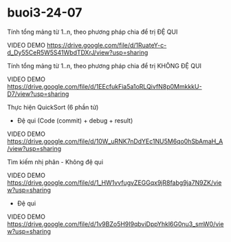 # buoi3-24-07
Tính tổng mảng từ 1..n, theo phương pháp chia để trị ĐỆ QUI

VIDEO DEMO https://drive.google.com/file/d/1RuateY-c-d_Dy55CeR5W5S41WbdTDXrJ/view?usp=sharing

Tính tổng mảng từ 1..n, theo phương pháp chia để trị KHÔNG ĐỆ QUI

VIDEO DEMO https://drive.google.com/file/d/1EEcfukFia5a1oRLQivfN8p0MmkkkU-D7/view?usp=sharing

 Thực hiện QuickSort (6 phần tử)
 
- Đệ qui (Code (commit) + debug + result)

VIDEO DEMO https://drive.google.com/file/d/10W_uRNK7nDdYEc1NU5M6qo0hSbAmaH_A/view?usp=sharing

Tìm kiếm nhị phân
	- Không đệ qui
 
VIDEO DEMO https://drive.google.com/file/d/1_HW1vvfugvZEGGqx9jR8fabg9ja7N9ZK/view?usp=sharing   
 
 - Đệ qui

VIDEO DEMO https://drive.google.com/file/d/1v9BZo5H9I9qbviDppYhkl6G0nu3_smW0/view?usp=sharing
